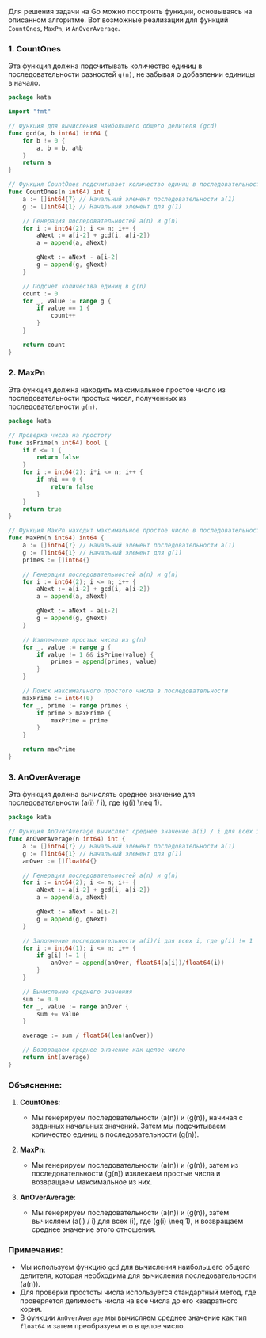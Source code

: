 Для решения задачи на Go можно построить функции, основываясь на описанном алгоритме. Вот возможные реализации для функций `CountOnes`, `MaxPn`, и `AnOverAverage`.

### 1. **CountOnes**
Эта функция должна подсчитывать количество единиц в последовательности разностей `g(n)`, не забывая о добавлении единицы в начало.

```go
package kata

import "fmt"

// Функция для вычисления наибольшего общего делителя (gcd)
func gcd(a, b int64) int64 {
    for b != 0 {
        a, b = b, a%b
    }
    return a
}

// Функция CountOnes подсчитывает количество единиц в последовательности g(n)
func CountOnes(n int64) int {
    a := []int64{7} // Начальный элемент последовательности a(1)
    g := []int64{1} // Начальный элемент для g(1)

    // Генерация последовательностей a(n) и g(n)
    for i := int64(2); i <= n; i++ {
        aNext := a[i-2] + gcd(i, a[i-2])
        a = append(a, aNext)

        gNext := aNext - a[i-2]
        g = append(g, gNext)
    }

    // Подсчет количества единиц в g(n)
    count := 0
    for _, value := range g {
        if value == 1 {
            count++
        }
    }

    return count
}
```

### 2. **MaxPn**
Эта функция должна находить максимальное простое число из последовательности простых чисел, полученных из последовательности `g(n)`.

```go
package kata

// Проверка числа на простоту
func isPrime(n int64) bool {
    if n <= 1 {
        return false
    }
    for i := int64(2); i*i <= n; i++ {
        if n%i == 0 {
            return false
        }
    }
    return true
}

// Функция MaxPn находит максимальное простое число в последовательности p(n)
func MaxPn(n int64) int64 {
    a := []int64{7} // Начальный элемент последовательности a(1)
    g := []int64{1} // Начальный элемент для g(1)
    primes := []int64{}

    // Генерация последовательностей a(n) и g(n)
    for i := int64(2); i <= n; i++ {
        aNext := a[i-2] + gcd(i, a[i-2])
        a = append(a, aNext)

        gNext := aNext - a[i-2]
        g = append(g, gNext)
    }

    // Извлечение простых чисел из g(n)
    for _, value := range g {
        if value != 1 && isPrime(value) {
            primes = append(primes, value)
        }
    }

    // Поиск максимального простого числа в последовательности
    maxPrime := int64(0)
    for _, prime := range primes {
        if prime > maxPrime {
            maxPrime = prime
        }
    }

    return maxPrime
}
```

### 3. **AnOverAverage**
Эта функция должна вычислять среднее значение для последовательности \(a(i) / i\), где \(g(i) \neq 1\).

```go
package kata

// Функция AnOverAverage вычисляет среднее значение a(i) / i для всех i, где g(i) != 1
func AnOverAverage(n int64) int {
    a := []int64{7} // Начальный элемент последовательности a(1)
    g := []int64{1} // Начальный элемент для g(1)
    anOver := []float64{}

    // Генерация последовательностей a(n) и g(n)
    for i := int64(2); i <= n; i++ {
        aNext := a[i-2] + gcd(i, a[i-2])
        a = append(a, aNext)

        gNext := aNext - a[i-2]
        g = append(g, gNext)
    }

    // Заполнение последовательности a(i)/i для всех i, где g(i) != 1
    for i := int64(1); i <= n; i++ {
        if g[i] != 1 {
            anOver = append(anOver, float64(a[i])/float64(i))
        }
    }

    // Вычисление среднего значения
    sum := 0.0
    for _, value := range anOver {
        sum += value
    }

    average := sum / float64(len(anOver))

    // Возвращаем среднее значение как целое число
    return int(average)
}
```

### Объяснение:
1. **CountOnes**:
   - Мы генерируем последовательности \(a(n)\) и \(g(n)\), начиная с заданных начальных значений. Затем мы подсчитываем количество единиц в последовательности \(g(n)\).
   
2. **MaxPn**:
   - Мы генерируем последовательности \(a(n)\) и \(g(n)\), затем из последовательности \(g(n)\) извлекаем простые числа и возвращаем максимальное из них.

3. **AnOverAverage**:
   - Мы генерируем последовательности \(a(n)\) и \(g(n)\), затем вычисляем \(a(i) / i\) для всех \(i\), где \(g(i) \neq 1\), и возвращаем среднее значение этого отношения.

### Примечания:
- Мы используем функцию `gcd` для вычисления наибольшего общего делителя, которая необходима для вычисления последовательности \(a(n)\).
- Для проверки простоты числа используется стандартный метод, где проверяется делимость числа на все числа до его квадратного корня.
- В функции `AnOverAverage` мы вычисляем среднее значение как тип `float64` и затем преобразуем его в целое число.